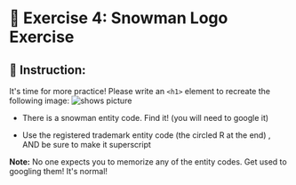 # 🚀 Exercise 4: Snowman Logo Exercise


## 📝 Instruction:
It's time for more practice!  Please write an `<h1>` element to recreate the following image:
<picture>
<img alt="shows picture" src="https://img-b.udemycdn.com/redactor/raw/2020-10-05_19-23-33-1ab3c394ebd9e6d4ef7b545d6a8997a9.png">
</picture>


- There is a snowman entity code.  Find it! (you will need to google it)

- Use the registered trademark entity code (the circled R at the end) , AND be sure to make it superscript

**Note:** No one expects you to memorize any of the entity codes.  Get used to googling them! It's normal!